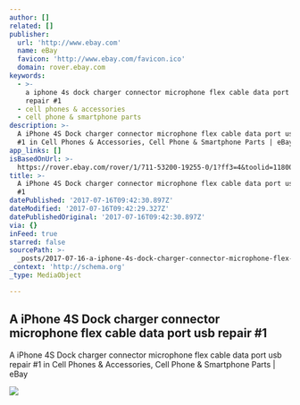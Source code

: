 ```yaml
---
author: []
related: []
publisher:
  url: 'http://www.ebay.com'
  name: eBay
  favicon: 'http://www.ebay.com/favicon.ico'
  domain: rover.ebay.com
keywords:
  - >-
    a iphone 4s dock charger connector microphone flex cable data port usb
    repair #1
  - cell phones & accessories
  - cell phone & smartphone parts
description: >-
  A iPhone 4S Dock charger connector microphone flex cable data port usb repair
  #1 in Cell Phones & Accessories, Cell Phone & Smartphone Parts | eBay
app_links: []
isBasedOnUrl: >-
  https://rover.ebay.com/rover/1/711-53200-19255-0/1?ff3=4&toolid=11800&pub=5575272753&campid=5338042010&mpre=http%3A%2F%2Fwww.ebay.com%2Fitm%2FA-iPhone-4S-Dock-charger-connector-microphone-flex-cable-data-port-usb-repair-1-%2F131574618023%3FssPageName%3DSTRK%3AMESE%3AIT
title: >-
  A iPhone 4S Dock charger connector microphone flex cable data port usb repair
  #1
datePublished: '2017-07-16T09:42:30.897Z'
dateModified: '2017-07-16T09:42:29.327Z'
datePublishedOriginal: '2017-07-16T09:42:30.897Z'
via: {}
inFeed: true
starred: false
sourcePath: >-
  _posts/2017-07-16-a-iphone-4s-dock-charger-connector-microphone-flex-cable-dat.md
_context: 'http://schema.org'
_type: MediaObject

---
```

<article style=""><h1>A iPhone 4S Dock charger connector microphone flex cable data port usb repair #1</h1><p>A iPhone 4S Dock charger connector microphone flex cable data port usb repair #1 in Cell Phones &amp; Accessories, Cell Phone &amp; Smartphone Parts | eBay</p><img src="http://thumbs1.ebaystatic.com/d/l225/m/mX43prm1jV5hjqrnZfIKhBQ.jpg" /></article>